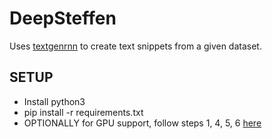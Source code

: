 # DeepSteffen

Uses [textgenrnn](https://github.com/minimaxir/textgenrnn) to create text snippets from a given dataset.

## SETUP

 - Install python3
 - pip install -r requirements.txt
 - OPTIONALLY for GPU support, follow steps 1, 4, 5, 6 [here](https://github.com/antoniosehk/keras-tensorflow-windows-installation)
 